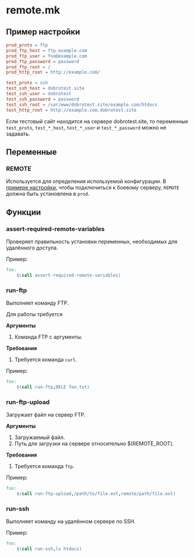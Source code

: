 # remote.mk

## Пример настройки

```makefile
prod_proto = ftp
prod_ftp_host = ftp.example.com
prod_ftp_user = foo@example.com
prod_ftp_password = password
prod_ftp_root = /
prod_http_root = http://example.com/

test_proto = ssh
test_ssh_host = dobrotest.site
test_ssh_user = dobrotest
test_ssh_password = password
test_ssh_root = /var/www/dobrotest.site/example.com/htdocs
test_http_root = http://example.com.dobrotest.site
```
Если тестовый сайт находится на сервере dobrotest.site, то переменные `test_proto`, `test_*_host`,
`test_*_user` и `test_*_password` можно не задавать.

## Переменные

### REMOTE

Используется для определения используемой конфигурации. В [примере настройки](#Пример-настройки),
чтобы подключиться к боевому серверу, `REMOTE` должна быть установлена в `prod`.

## Функции

### assert-required-remote-variables

Проверяет правильность установки переменных, необходимых для удалённого доступа.

Пример:
```makefile
foo:
    $(call assert-required-remote-variables)
```
### run-ftp

Выполняет команду FTP.

Для работы требуется

**Аргументы**

1. Команда FTP с аргументы.

**Требования**

1. Требуется команда `curl`.

Пример:
```makefile
foo:
    $(call run-ftp,DELE foo.txt)
```

### run-ftp-upload

Загружает файл на сервер FTP.

**Аргументы**

1. Загружаемый файл.
2. Путь для загрузки на сервере относительно $(REMOTE_ROOT).

**Требования**

1. Требуется команда `ftp`.

Пример:
```makefile
foo:
    $(call run-ftp-upload,/path/to/file.ext,remote/path/file.ext)
```

### run-ssh

Выполняет команду на удалённом сервере по SSH.

Пример:
```makefile
foo:
    $(call run-ssh,ls htdocs)
```
